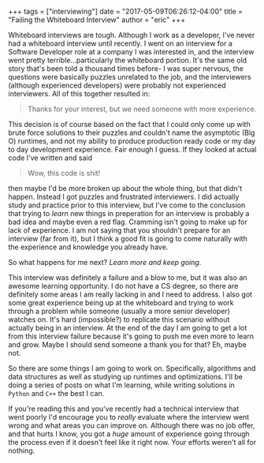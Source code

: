 +++
tags = ["interviewing"]
date = "2017-05-09T06:26:12-04:00"
title = "Failing the Whiteboard Interview"
author = "eric"
+++

Whiteboard interviews are tough. Although I work as a developer, I've never had a whiteboard interview until recently. I went on an interview for a Software Developer role at a company I was interested in, and the interview went pretty terrible...particularly the whiteboard portion. It's the same old story that's been told a thousand times before- I was super nervous, the questions were basically puzzles unrelated to the job, and the interviewers (although experienced developers) were probably not experienced interviewers. All of this together resulted in:

> Thanks for your interest, but we need someone with more experience.

This decision is of course based on the fact that I could only come up with brute force solutions to their puzzles and couldn't name the asymptotic (Big O) runtimes, and not my ability to produce production ready code or my day to day development experience. Fair enough I guess. If they looked at actual code I've written and said 

> Wow, this code is shit!

then maybe I'd be more broken up about the whole thing, but that didn't happen. Instead I got puzzles and frustrated interviewers. I did  actually study and practice prior to this interview, but I've come to the conclusion that trying to _learn_ new things in preperation for an interview is probably a bad idea and maybe even a red flag. Cramming isn't going to make up for lack of experience. I am not saying that you shouldn't prepare for an interview (far from it), but I think a good fit is going to come naturally with the experience and knowledge you already have.

So what happens for me next? _Learn more and keep going_.

This interview was definitely a failure and a blow to me, but it was also an awesome learning opportunity. I do not have a CS degree, so there are definitely some areas I am really lacking in and I need to address. I also got some great experience being up at the whiteboard and trying to work through a problem while someone (usually a more senior developer) watches on. It's hard (impossible?) to replicate this scenario without actually being in an interview. At the end of the day I am going to get a lot from this interview failure because it's going to push me even more to learn and grow. Maybe I should send someone a thank you for that? Eh, maybe not.

So there are some things I am going to work on. Specifically, algorithms and data structures as well as studying up runtimes and optimizations. I'll be doing a series of posts on what I'm learning, while writing solutions in `Python` and `C++` the best I can.

If you're reading this and you've recently had a technical interview that went poorly I'd encourage you to _really_ evaluate where the interview went wrong and what areas you can improve on. Although there was no job offer, and that hurts I know, you got a _huge_ amount of experience going through the process even if it doesn't feel like it right now. Your efforts weren't all for nothing.

